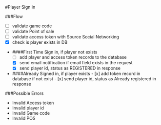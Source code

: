 

#Player Sign in

###Flow

 - [ ] validate game code
 - [ ] validate Point of sale
 - [ ] validate access token with Source Social Networking
 - [x] check is player exists in DB

  - ####First Time Sign in, if player not exists
   	- [ ] add player and access token records to the database
   	- [x] send email notification if email field exists in the request
   	- [x] send player id, status as REGISTERED in response

   - ####Already Signed in, if player exists
    - [x] add token record in database if not exist
    - [x] send player id, status as Already registered in response


###Possible Errors

  - Invalid Access token
  - Invalid player id
  - Invalid Game code
  - Invalid POS
